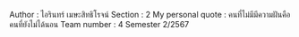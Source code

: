 Author : ไอรินทร์ เมษะสิทธิโรจน์
Section : 2
My personal quote : คนที่ไม่มีมีความฝันคือคนที่ยังไม่ได้นอน
Team number : 4
Semester 2/2567